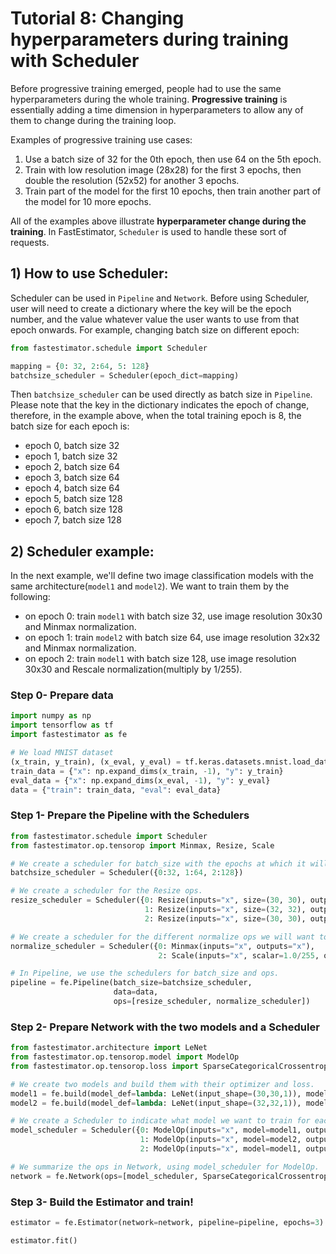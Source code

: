 # Tutorial 8: Changing hyperparameters during training with Scheduler

Before progressive training emerged, people had to use the same hyperparameters during the whole training. __Progressive training__ is essentially adding a time dimension in hyperparameters to allow any of them to change during the training loop. 

Examples of progressive training use cases:
1. Use a batch size of 32 for the 0th epoch, then use 64 on the 5th epoch.
2. Train with low resolution image (28x28) for the first 3 epochs, then double the resolution (52x52) for another 3 epochs.
3. Train part of the model for the first 10 epochs, then train another part of the model for 10 more epochs.

All of the examples above illustrate __hyperparameter change during the training__. In FastEstimator, `Scheduler` is used to handle these sort of requests. 

## 1) How to use Scheduler:

Scheduler can be used in `Pipeline` and `Network`.  Before using Scheduler, user will need to create a dictionary where the key will be the epoch number, and the value whatever value the user wants to use from that epoch onwards. For example, changing batch size on different epoch:

```python
from fastestimator.schedule import Scheduler

mapping = {0: 32, 2:64, 5: 128}
batchsize_scheduler = Scheduler(epoch_dict=mapping)
```

Then `batchsize_scheduler` can be used directly as batch size in `Pipeline`. Please note that the key in the dictionary indicates the epoch of change, therefore, in the example above, when the total training epoch is 8, the batch size for each epoch is:

* epoch 0, batch size 32
* epoch 1, batch size 32
* epoch 2, batch size 64
* epoch 3, batch size 64
* epoch 4, batch size 64
* epoch 5, batch size 128
* epoch 6, batch size 128
* epoch 7, batch size 128

## 2) Scheduler example:

In the next example, we'll define two image classification models with the same architecture(`model1` and `model2`). We want to train them by the following:

* on epoch 0:  train `model1` with batch size 32, use image resolution 30x30 and Minmax normalization.
* on epoch 1:  train `model2` with batch size 64, use image resolution 32x32 and Minmax normalization.
* on epoch 2:  train `model1` with batch size 128, use image resolution 30x30 and Rescale normalization(multiply by 1/255).

### Step 0- Prepare data


```python
import numpy as np
import tensorflow as tf
import fastestimator as fe

# We load MNIST dataset
(x_train, y_train), (x_eval, y_eval) = tf.keras.datasets.mnist.load_data()
train_data = {"x": np.expand_dims(x_train, -1), "y": y_train}
eval_data = {"x": np.expand_dims(x_eval, -1), "y": y_eval}
data = {"train": train_data, "eval": eval_data}
```

### Step 1- Prepare the Pipeline with the Schedulers


```python
from fastestimator.schedule import Scheduler
from fastestimator.op.tensorop import Minmax, Resize, Scale

# We create a scheduler for batch_size with the epochs at which it will change and corresponding values.
batchsize_scheduler = Scheduler({0:32, 1:64, 2:128})

# We create a scheduler for the Resize ops.
resize_scheduler = Scheduler({0: Resize(inputs="x", size=(30, 30), outputs="x"),
                              1: Resize(inputs="x", size=(32, 32), outputs="x"),
                              2: Resize(inputs="x", size=(30, 30), outputs="x")})

# We create a scheduler for the different normalize ops we will want to use.
normalize_scheduler = Scheduler({0: Minmax(inputs="x", outputs="x"),
                                 2: Scale(inputs="x", scalar=1.0/255, outputs="x")})

# In Pipeline, we use the schedulers for batch_size and ops.
pipeline = fe.Pipeline(batch_size=batchsize_scheduler, 
                       data=data, 
                       ops=[resize_scheduler, normalize_scheduler])
```

### Step 2- Prepare Network with the two models and a Scheduler


```python
from fastestimator.architecture import LeNet
from fastestimator.op.tensorop.model import ModelOp
from fastestimator.op.tensorop.loss import SparseCategoricalCrossentropy

# We create two models and build them with their optimizer and loss.
model1 = fe.build(model_def=lambda: LeNet(input_shape=(30,30,1)), model_name="model1", optimizer="adam", loss_name='my_loss')
model2 = fe.build(model_def=lambda: LeNet(input_shape=(32,32,1)), model_name="model2", optimizer="adam", loss_name='my_loss')

# We create a Scheduler to indicate what model we want to train for each epoch.
model_scheduler = Scheduler({0: ModelOp(inputs="x", model=model1, outputs="y_pred"),
                             1: ModelOp(inputs="x", model=model2, outputs="y_pred"),
                             2: ModelOp(inputs="x", model=model1, outputs="y_pred")})

# We summarize the ops in Network, using model_scheduler for ModelOp.
network = fe.Network(ops=[model_scheduler, SparseCategoricalCrossentropy(inputs=("y", "y_pred"), outputs='my_loss')])
```

### Step 3- Build the Estimator and train!


```python
estimator = fe.Estimator(network=network, pipeline=pipeline, epochs=3)
```


```python
estimator.fit()
```
